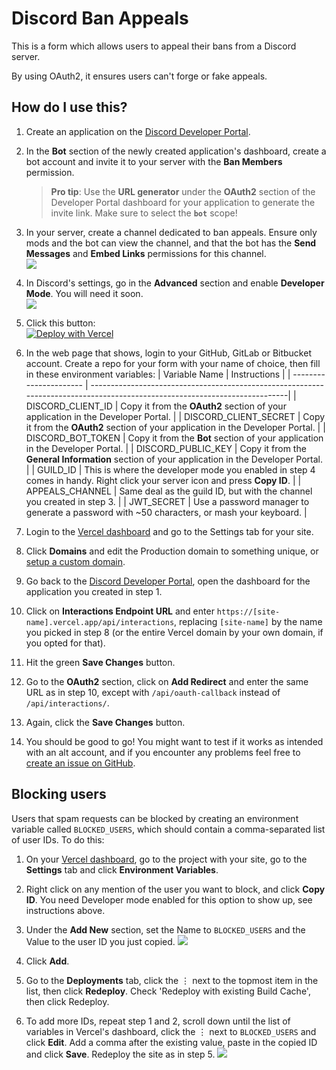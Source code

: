 # Discord Ban Appeals

This is a form which allows users to appeal their bans from a Discord server.

By using OAuth2, it ensures users can't forge or fake appeals.

## How do I use this?

1. Create an application on the [Discord Developer Portal](https://discord.com/developers/applications).

2. In the **Bot** section of the newly created application's dashboard, create a bot account and invite it to your server with the **Ban Members** permission.  
   > **Pro tip**: Use the **URL generator** under the **OAuth2** section of the Developer Portal dashboard for your application to generate the invite link. Make sure to select the **`bot`** scope!

3. In your server, create a channel dedicated to ban appeals. Ensure only mods and the bot can view the channel, and that the bot has the **Send Messages** and **Embed Links** permissions for this channel.  
   ![](https://cdn.discordapp.com/attachments/924837858878034003/1014080015115239424/unknown.png)

4. In Discord's settings, go in the **Advanced** section and enable **Developer Mode**. You will need it soon.  
   ![](https://cdn.discordapp.com/attachments/924837858878034003/1014086132738306119/unknown.png)

5. Click this button:  
   [![Deploy with Vercel](https://vercel.com/button)](https://vercel.com/new/clone?repository-url=https%3A%2F%2Fgithub.com%2FMicrosoft-community%2Fdiscord-ban-appeals&env=DISCORD_CLIENT_ID,DISCORD_CLIENT_SECRET,DISCORD_BOT_TOKEN,DISCORD_PUBLIC_KEY,GUILD_ID,APPEALS_CHANNEL,JWT_SECRET&envDescription=Environment%20variables%20required%20for%20the%20form%20to%20function.&envLink=https%3A%2F%2Fgithub.com%2FMicrosoft-community%2Fdiscord-ban-appeals%23how-do-i-use-this&project-name=discord-ban-appeals&demo-title=Discord%20Ban%20Appeals&demo-description=A%20sample%20ban%20appeal%20form%20for%20Discord%20with%20OAuth2%20support.)

6. In the web page that shows, login to your GitHub, GitLab or Bitbucket account. Create a repo for your form with your name of choice, then fill in these environment variables:
   | Variable Name          | Instructions                                                                                                               |
   | ---------------------- | ---------------------------------------------------------------------------------------------------------------------------|
   | DISCORD_CLIENT_ID      | Copy it from the **OAuth2** section of your application in the Developer Portal.                                           |
   | DISCORD_CLIENT_SECRET  | Copy it from the **OAuth2** section of your application in the Developer Portal.                                           |
   | DISCORD_BOT_TOKEN      | Copy it from the **Bot** section of your application in the Developer Portal.                                              |
   | DISCORD_PUBLIC_KEY     | Copy it from the **General Information** section of your application in the Developer Portal.                              |
   | GUILD_ID               | This is where the developer mode you enabled in step 4 comes in handy. Right click your server icon and press **Copy ID**. |
   | APPEALS_CHANNEL        | Same deal as the guild ID, but with the channel you created in step 3.                                                   |
   | JWT_SECRET             | Use a password manager to generate a password with ~50 characters, or mash your keyboard.                                  |

7. Login to the [Vercel dashboard](https://vercel.com/dasboard) and go to the Settings tab for your site.

8. Click **Domains** and edit the Production domain to something unique, or [setup a custom domain](https://vercel.com/docs/concepts/projects/custom-domains).

9. Go back to the [Discord Developer Portal](https://discord.com/developers/applications), open the dashboard for the application you created in step 1.

10. Click on **Interactions Endpoint URL** and enter `https://[site-name].vercel.app/api/interactions`, replacing `[site-name]` by the name you picked in step 8 (or the entire Vercel domain by your own domain, if you opted for that).

11. Hit the green **Save Changes** button.

12. Go to the **OAuth2** section, click on **Add Redirect** and enter the same URL as in step 10, except with `/api/oauth-callback` instead of `/api/interactions/`.

13. Again, click the **Save Changes** button.

14. You should be good to go! You might want to test if it works as intended with an alt account, and if you encounter any problems feel free to [create an issue on GitHub](https://github.com/Microsoft-community/discord-ban-appeals/issues/new).

## Blocking users

Users that spam requests can be blocked by creating an environment variable called `BLOCKED_USERS`, which should contain a comma-separated list of user IDs. To do this:

1. On your [Vercel dashboard](https://vercel.com/dashboard), go to the project with your site, go to the **Settings** tab and click **Environment Variables**. 

2. Right click on any mention of the user you want to block, and click **Copy ID**. You need Developer mode enabled for this option to show up, see instructions above.

3. Under the **Add New** section, set the Name to `BLOCKED_USERS` and the Value to the user ID you just copied.
   ![](https://cdn.discordapp.com/attachments/935792341044850708/939521182540120064/unknown.png)

4. Click **Add**.

5. Go to the **Deployments** tab, click the ⋮ next to the topmost item in the list, then click **Redeploy**.
Check 'Redeploy with existing Build Cache', then click Redeploy.

6. To add more IDs, repeat step 1 and 2, scroll down until the list of variables in Vercel's dashboard, click the ⋮ next to `BLOCKED_USERS` and click **Edit**. Add a comma after the existing value, paste in the copied ID and click **Save**. Redeploy the site as in step 5.
   ![](https://cdn.discordapp.com/attachments/935792341044850708/939526460002156554/SZ704XbmSp.gif)
